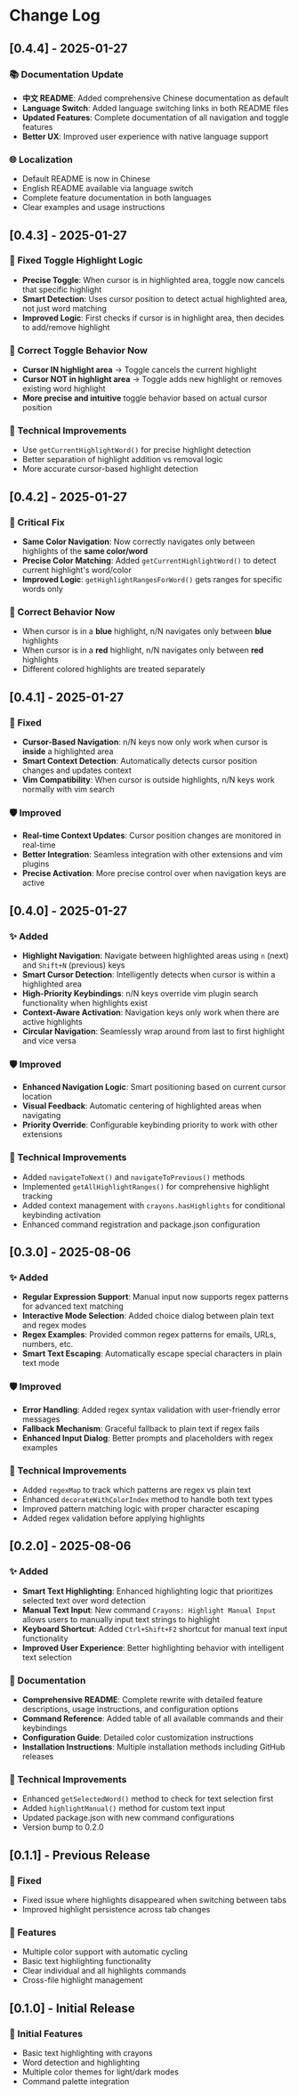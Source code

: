 # Change Log

## [0.4.4] - 2025-01-27
### 📚 Documentation Update
- **中文 README**: Added comprehensive Chinese documentation as default
- **Language Switch**: Added language switching links in both README files
- **Updated Features**: Complete documentation of all navigation and toggle features
- **Better UX**: Improved user experience with native language support

### 🌐 Localization
- Default README is now in Chinese
- English README available via language switch
- Complete feature documentation in both languages
- Clear examples and usage instructions

## [0.4.3] - 2025-01-27
### 🔧 Fixed Toggle Highlight Logic
- **Precise Toggle**: When cursor is in highlighted area, toggle now cancels that specific highlight
- **Smart Detection**: Uses cursor position to detect actual highlighted area, not just word matching
- **Improved Logic**: First checks if cursor is in highlight area, then decides to add/remove highlight

### 🎯 Correct Toggle Behavior Now
- **Cursor IN highlight area** → Toggle cancels the current highlight 
- **Cursor NOT in highlight area** → Toggle adds new highlight or removes existing word highlight
- **More precise and intuitive** toggle behavior based on actual cursor position

### 🔧 Technical Improvements  
- Use `getCurrentHighlightWord()` for precise highlight detection
- Better separation of highlight addition vs removal logic
- More accurate cursor-based highlight detection

## [0.4.2] - 2025-01-27
### 🔧 Critical Fix
- **Same Color Navigation**: Now correctly navigates only between highlights of the **same color/word**
- **Precise Color Matching**: Added `getCurrentHighlightWord()` to detect current highlight's word/color
- **Improved Logic**: `getHighlightRangesForWord()` gets ranges for specific words only

### 🎯 Correct Behavior Now
- When cursor is in a **blue** highlight, n/N navigates only between **blue** highlights
- When cursor is in a **red** highlight, n/N navigates only between **red** highlights  
- Different colored highlights are treated separately

## [0.4.1] - 2025-01-27
### 🔧 Fixed
- **Cursor-Based Navigation**: n/N keys now only work when cursor is **inside** a highlighted area
- **Smart Context Detection**: Automatically detects cursor position changes and updates context
- **Vim Compatibility**: When cursor is outside highlights, n/N keys work normally with vim search

### 🛡️ Improved
- **Real-time Context Updates**: Cursor position changes are monitored in real-time
- **Better Integration**: Seamless integration with other extensions and vim plugins
- **Precise Activation**: More precise control over when navigation keys are active

## [0.4.0] - 2025-01-27
### ✨ Added
- **Highlight Navigation**: Navigate between highlighted areas using `n` (next) and `Shift+N` (previous) keys
- **Smart Cursor Detection**: Intelligently detects when cursor is within a highlighted area
- **High-Priority Keybindings**: n/N keys override vim plugin search functionality when highlights exist
- **Context-Aware Activation**: Navigation keys only work when there are active highlights
- **Circular Navigation**: Seamlessly wrap around from last to first highlight and vice versa

### 🛡️ Improved
- **Enhanced Navigation Logic**: Smart positioning based on current cursor location
- **Visual Feedback**: Automatic centering of highlighted areas when navigating
- **Priority Override**: Configurable keybinding priority to work with other extensions

### 🔧 Technical Improvements
- Added `navigateToNext()` and `navigateToPrevious()` methods
- Implemented `getAllHighlightRanges()` for comprehensive highlight tracking
- Added context management with `crayons.hasHighlights` for conditional keybinding activation
- Enhanced command registration and package.json configuration

## [0.3.0] - 2025-08-06
### ✨ Added
- **Regular Expression Support**: Manual input now supports regex patterns for advanced text matching
- **Interactive Mode Selection**: Added choice dialog between plain text and regex modes
- **Regex Examples**: Provided common regex patterns for emails, URLs, numbers, etc.
- **Smart Text Escaping**: Automatically escape special characters in plain text mode

### 🛡️ Improved
- **Error Handling**: Added regex syntax validation with user-friendly error messages
- **Fallback Mechanism**: Graceful fallback to plain text if regex fails
- **Enhanced Input Dialog**: Better prompts and placeholders with regex examples

### 🔧 Technical Improvements
- Added `regexMap` to track which patterns are regex vs plain text
- Enhanced `decorateWithColorIndex` method to handle both text types
- Improved pattern matching logic with proper character escaping
- Added regex validation before applying highlights

## [0.2.0] - 2025-08-06
### ✨ Added
- **Smart Text Highlighting**: Enhanced highlighting logic that prioritizes selected text over word detection
- **Manual Text Input**: New command `Crayons: Highlight Manual Input` allows users to manually input text strings to highlight
- **Keyboard Shortcut**: Added `Ctrl+Shift+F2` shortcut for manual text input functionality
- **Improved User Experience**: Better highlighting behavior with intelligent text selection

### 📖 Documentation
- **Comprehensive README**: Complete rewrite with detailed feature descriptions, usage instructions, and configuration options
- **Command Reference**: Added table of all available commands and their keybindings
- **Configuration Guide**: Detailed color customization instructions
- **Installation Instructions**: Multiple installation methods including GitHub releases

### 🔧 Technical Improvements
- Enhanced `getSelectedWord()` method to check for text selection first
- Added `highlightManual()` method for custom text input
- Updated package.json with new command configurations
- Version bump to 0.2.0

## [0.1.1] - Previous Release
### 🐛 Fixed
- Fixed issue where highlights disappeared when switching between tabs
- Improved highlight persistence across tab changes

### 🎨 Features
- Multiple color support with automatic cycling
- Basic text highlighting functionality
- Clear individual and all highlights commands
- Cross-file highlight management

## [0.1.0] - Initial Release
### 🎉 Initial Features
- Basic text highlighting with crayons
- Word detection and highlighting
- Multiple color themes for light/dark modes
- Command palette integration